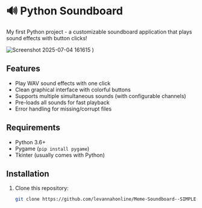 # 🔊 Python Soundboard

My first Python project - a customizable soundboard application that plays sound effects with button clicks!

![Screenshot 2025-07-04 161615](https://github.com/user-attachments/assets/10dbcc28-3e21-40c2-8096-2fb2641454c0)
) 

## Features
- Play WAV sound effects with one click
- Clean graphical interface with colorful buttons
- Supports multiple simultaneous sounds (with configurable channels)
- Pre-loads all sounds for fast playback
- Error handling for missing/corrupt files

## Requirements
- Python 3.6+
- Pygame (`pip install pygame`)
- Tkinter (usually comes with Python)

## Installation
1. Clone this repository:
   ```bash
   git clone https://github.com/levannahonline/Meme-Soundboard--SIMPLE-.git
